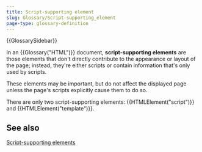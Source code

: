 ```yaml
---
title: Script-supporting element
slug: Glossary/Script-supporting_element
page-type: glossary-definition
---
```


{{GlossarySidebar}}

In an {{Glossary("HTML")}} document, **script-supporting elements** are those elements that don't directly contribute to the appearance or layout of the page; instead, they're either scripts or contain information that's only used by scripts.

These elements may be important, but do not affect the displayed page unless the page's scripts explicitly cause them to do so.

There are only two script-supporting elements: {{HTMLElement("script")}} and {{HTMLElement("template")}}.

## See also

[Script-supporting elements](/en-US/docs/Web/HTML/Content_categories#script-supporting_elements)

